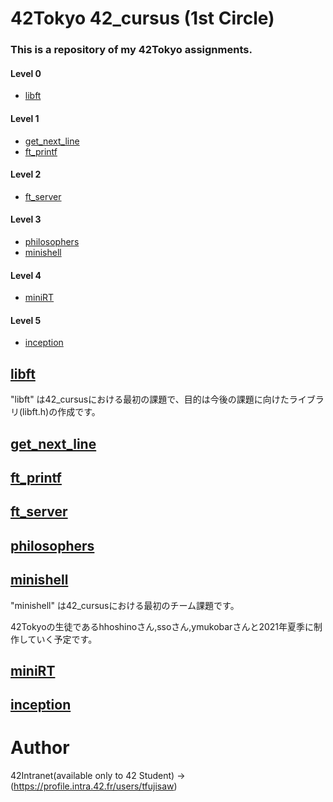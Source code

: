 # 42Tokyo 42_cursus (1st Circle)

### This is a repository of my 42Tokyo assignments.

#### Level 0
* [libft](#libft)

#### Level 1
* [get_next_line](#get_next_line)
* [ft_printf](#ft_printf)

#### Level 2
* [ft_server](#ft_server)

#### Level 3
* [philosophers](#philosophers)
* [minishell](#minishell)

#### Level 4
* [miniRT](#miniRT)

#### Level 5
* [inception](#inception)

## [libft](https://github.com/efefish/Level0/libft)

"libft" は42_cursusにおける最初の課題で、目的は今後の課題に向けたライブラリ(libft.h)の作成です。

## [get_next_line](https://github.com/efefish/Level1/get_next_line)



## [ft_printf](https://github.com/efefish/Level1/ft_printf)



## [ft_server](https://github.com/efefish/Level2/ft_server)



## [philosophers](https://github.com/efefish/Level3/philosophers)



## [minishell](https://github.com/mu-san-dayo/minishell)

"minishell" は42_cursusにおける最初のチーム課題です。

42Tokyoの生徒であるhhoshinoさん,ssoさん,ymukobarさんと2021年夏季に制作していく予定です。

## [miniRT](https://github.com/efefish/Level4/miniRT)
## [inception](https://github.com/efefish/Level5/inception)

# Author
42Intranet(available only to 42 Student)
->(https://profile.intra.42.fr/users/tfujisaw)
